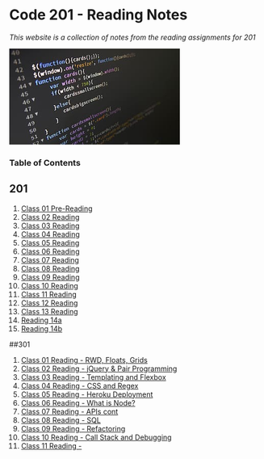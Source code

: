 # Code 201 - Reading Notes
*This website is a collection of notes from the reading assignments for 201*

<img src="IMG/coding.png">


### Table of Contents

## 201 
1. [Class 01 Pre-Reading](class-01.md)
3. [Class 02 Reading](class-02.md)
4. [Class 03 Reading](class-03.md)
5. [Class 04 Reading](class-04.md)
6. [Class 05 Reading](class-05.md)
7. [Class 06 Reading](class-06.md)
8. [Class 07 Reading](class-07.md)
9.  [Class 08 Reading](class-08.md)
10. [Class 09 Reading](class-09.md)
11. [Class 10 Reading](class-10.md)
12. [Class 11 Reading](class-11.md)
13. [Class 12 Reading](class-12.md)
14. [Class 13 Reading](class-13.md)
15. [Reading 14a](read-14a.md)
16. [Reading 14b](read-14b.md)

##301
1. [Class 01 Reading - RWD, Floats, Grids](301-reading-1.md)
2. [Class 02 Reading - jQuery & Pair Programming](301-reading-2.md)
3. [Class 03 Reading - Templating and Flexbox](301-reading-3.md)
4. [Class 04 Reading - CSS and Regex](301-reading-4.md)
5. [Class 05 Reading - Heroku Deployment](301-reading-5.md)
6. [Class 06 Reading - What is Node?](301-reading-6.md)
7. [Class 07 Reading - APIs cont](301-reading-7.md)
8. [Class 08 Reading - SQL](301-reading-8.md)
9. [Class 09 Reading - Refactoring](301-reading-9.md)
10. [Class 10 Reading - Call Stack and Debugging](301-reading-10.md)
10. [Class 11 Reading - ](301-reading-10.md)


